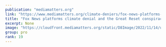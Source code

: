 ```yaml
---
publication: "mediamatters.org"
link: "https://www.mediamatters.org/climate-deniers/fox-news-platforms-climate-denial-and-great-reset-conspiracy-theory-during-cop27"
title: "Fox News platforms climate denial and the Great Reset conspiracy theory during COP27"
excerpt: None
image: "https://cloudfront.mediamatters.org/static/D8Image/2022/11/14/unfiltered_with_dan_bongino_-_fnc-bongino-111222-moranogrclimate_-_09_00_01_pm.jpg?VersionId=NBuPu67ItauswZM_wOLEeitzR4i.lHsS"
group: pro
rank: 19
---
```

